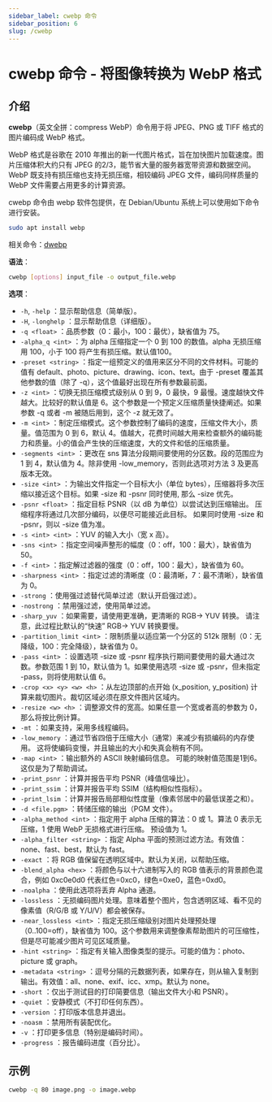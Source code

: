 ```yaml
---
sidebar_label: cwebp 命令
sidebar_position: 6
slug: /cwebp
---
```


# cwebp 命令 - 将图像转换为 WebP 格式



## 介绍

**cwebp**（英文全拼：compress WebP）命令用于将 JPEG、PNG 或 TIFF 格式的图片编码成 WebP 格式。

WebP 格式是谷歌在 2010 年推出的新一代图片格式，旨在加快图片加载速度。图片压缩体积大约只有 JPEG 的2/3，能节省大量的服务器宽带资源和数据空间。WebP 既支持有损压缩也支持无损压缩，相较编码 JPEG 文件，编码同样质量的 WebP 文件需要占用更多的计算资源。

cwebp 命令由 webp 软件包提供，在 Debian/Ubuntu 系统上可以使用如下命令进行安装。

```bash
sudo apt install webp
```

相关命令：[dwebp](/linux-command/dwebp)

**语法**：

```bash
cwebp [options] input_file -o output_file.webp
```

**选项**：

- `-h`, `-help` ：显示帮助信息（简单版）。
- `-H`, `-longhelp` ：显示帮助信息（详细版）。
- `-q <float>` ：品质参数（0：最小，100：最优），缺省值为 75。
- `-alpha_q <int>` ：为 alpha 压缩指定一个 0 到 100 的数值。alpha 无损压缩用 100，小于 100 将产生有损压缩。默认值100。
- `-preset <string>` ：指定一组预定义的值用来区分不同的文件材料。可能的值有 default、photo、picture、drawing、icon、text。由于 -preset 覆盖其他参数的值（除了 -q），这个值最好出现在所有参数最前面。
- `-z <int>` ：切换无损压缩模式级别从 0 到 9，0 最快，9 最慢。速度越快文件越大。比较好的默认值是 6。这个参数是一个预定义压缩质量快捷阐述。如果参数 -q 或者 -m 被随后用到，这个 -z 就无效了。
- `-m <int>` ：制定压缩模式。这个参数控制了编码的速度，压缩文件大小，质量。值范围为 0 到 6，默认 4。值越大，花费时间越大用来检查额外的编码能力和质量。小的值会产生快的压缩速度，大的文件和低的压缩质量。
- `-segments <int>` ：更改在 sns 算法分段期间要使用的分区数。段的范围应为 1 到 4，默认值为 4。除非使用 -low_memory，否则此选项对方法 3 及更高版本无效。
- `-size <int>` ：为输出文件指定一个目标大小（单位 bytes），压缩器将多次压缩以接近这个目标。如果 -size 和 -psnr 同时使用, 那么 -size 优先。
- `-psnr <float>` ：指定目标 PSNR（以 dB 为单位）以尝试达到压缩输出。 压缩程序将通过几次部分编码，以便尽可能接近此目标。 如果同时使用 -size 和 -psnr，则以 -size 值为准。
- `-s <int> <int>` ：YUV 的输入大小（宽 x 高）。
- `-sns <int>` ：指定空间噪声整形的幅度（0：off，100：最大），缺省值为 50。
- `-f <int>` ：指定解过滤器的强度（0：off，100：最大），缺省值为 60。
- `-sharpness <int>` ：指定过滤的清晰度（0：最清晰，7：最不清晰），缺省值为 0。
- `-strong` ：使用强过滤替代简单过滤（默认开启强过滤）。
- `-nostrong` ：禁用强过滤，使用简单过滤。
- `-sharp_yuv` ：如果需要，请使用更准确，更清晰的 RGB-> YUV 转换。 请注意，此过程比默认的“快速” RGB-> YUV 转换要慢。
- `-partition_limit <int>` ：限制质量以适应第一个分区的 512k 限制（0：无降级，100：完全降级），缺省值为 0。
- `-pass <int>` ：设置选项 -size 或 -psnr 程序执行期间要使用的最大通过次数。参数范围 1 到 10，默认值为 1。如果使用选项 -size 或 -psnr，但未指定 -pass，则将使用默认值 6。
- `-crop <x> <y> <w> <h>` ：从左边顶部的点开始 (x_position, y_position) 计算来裁切图片。裁切区域必须在原文件图片区域内。
- `-resize <w> <h>` ：调整源文件的宽高。如果任意一个宽或者高的参数为 0，那么将按比例计算。
- `-mt` ：如果支持，采用多线程编码。
- `-low_memory` ：通过节省四倍于压缩大小（通常）来减少有损编码的内存使用。 这将使编码变慢，并且输出的大小和失真会稍有不同。 
- `-map <int>` ：输出额外的 ASCII 映射编码信息。 可能的映射值范围是1到6。这仅是为了帮助调试。
- `-print_psnr` ：计算并报告平均 PSNR（峰值信噪比）。
- `-print_ssim` ：计算并报告平均 SSIM（结构相似性指标）。
- `-print_lsim` ：计算并报告局部相似性度量（像素邻居中的最低误差之和）。
- `-d <file.pgm>` ：转储压缩的输出（PGM 文件）。
- `-alpha_method <int>` ：指定用于 alpha 压缩的算法：0 或 1。算法 0 表示无压缩，1 使用 WebP 无损格式进行压缩。 预设值为 1。
- `-alpha_filter <string>` ：指定 Alpha 平面的预测过滤方法。有效值：none、fast、best，默认为 fast。
- `-exact` ：将 RGB 值保留在透明区域中。默认为关闭，以帮助压缩。
- `-blend_alpha <hex>` ：将颜色与以十六进制写入的 RGB 值表示的背景颜色混合，例如 0xc0e0d0 代表红色=0xc0，绿色=0xe0，蓝色=0xd0。
- `-noalpha` ：使用此选项将丢弃 Alpha 通道。
- `-lossless` ：无损编码图片处理。意味着整个图片，包含透明区域、看不见的像素值（R/G/B 或 Y/U/V）都会被保存。
- `-near_lossless <int>` ：指定无损压缩级别对图片处理预处理（0..100=off），缺省值为 100。这个参数用来调整像素帮助图片的可压缩性，但是尽可能减少图片可见区域质量。
- `-hint <string>` ：指定有关输入图像类型的提示。可能的值为：photo、picture 或 graph。
- `-metadata <string>` ：逗号分隔的元数据列表，如果存在，则从输入复制到输出。有效值：all、none、exif、icc、xmp。默认为 none。
- `-short` ：仅出于测试目的打印简要信息（输出文件大小和 PSNR）。
- `-quiet` ：安静模式（不打印任何东西）。
- `-version` ：打印版本信息并退出。
- `-noasm` ：禁用所有装配优化。
- `-v` ：打印更多信息（特别是编码时间）。
- `-progress` ：报告编码进度（百分比）。



## 示例

```bash
cwebp -q 80 image.png -o image.webp
```



